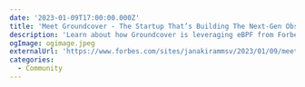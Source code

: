 ```yaml
---
date: '2023-01-09T17:00:00.000Z'
title: 'Meet Groundcover - The Startup That’s Building The Next-Gen Observability Stack'
description: 'Learn about how Groundcover is leveraging eBPF from Forbes'
ogImage: ogimage.jpeg
externalUrl: 'https://www.forbes.com/sites/janakirammsv/2023/01/09/meet-groundcoverthe-startup-thats-building-the-next-gen-observability-stack/?sh=27e897e780cd'
categories:
  - Community
---
```

